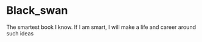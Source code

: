 # Black_swan
The smartest book I know.  If I am smart, I will make a life and career around such ideas
